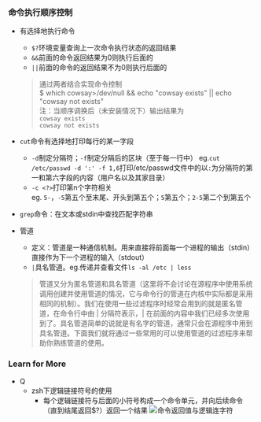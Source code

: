 ### 命令执行顺序控制
- 有选择地执行命令
  - `$?`环境变量查询上一次命令执行状态的返回结果
  - `&&`前面的命令返回结果为0则执行后面的
  - `||`前面的命令的返回结果不为0则执行后面的
  > 通过两者结合实现命令控制  
    $ which cowsay>/dev/null && echo "cowsay exists" || echo "cowsay not exists"  
    注：当顺序调换后（未安装情况下）输出结果为  
    `cowsay exists`  
    `cowsay not exists`

- `cut`命令有选择地打印每行的某一字段  
  - `-d`制定分隔符；`-f`制定分隔后的区块（至于每一行中）
    eg.`cut /etc/passwd -d ':' -f 1,6`打印/etc/passwd文件中的以`:`为分隔符的第一和第六字段的内容（用户名以及其家目录）
  - `-c <?>`打印第n个字符相关  
    eg. `5-`，`-5`第五个至末尾、开头到第五个；`5`第五个；`2-5`第二个到第五个
    
- `grep`命令：在文本或stdin中查找匹配字符串

- 管道
  - 定义：管道是一种通信机制。用来直接将前面每一个进程的输出（stdin）直接作为下一个进程的输入（stdout）
  - `|`具名管道。eg.传递并查看文件`ls -al /etc | less`
  > 管道又分为匿名管道和具名管道（这里将不会讨论在源程序中使用系统调用创建并使用管道的情况，它与命令行的管道在内核中实际都是采用相同的机制）。我们在使用一些过滤程序时经常会用到的就是匿名管道，在命令行中由 | 分隔符表示，| 在前面的内容中我们已经多次使用到了。具名管道简单的说就是有名字的管道，通常只会在源程序中用到具名管道。下面我们就将通过一些常用的可以使用管道的过滤程序来帮助你熟练管道的使用。

### Learn for More 
- Q
  - zsh下逻辑链接符号的使用
    - 每个逻辑链接符与后面的小符号构成一个命令单元，并向后续命令（直到结尾返回$?）返回一个结果
      ![命令返回值与逻辑连字符](https://doc.shiyanlou.com/linux_base/8-3.png)
